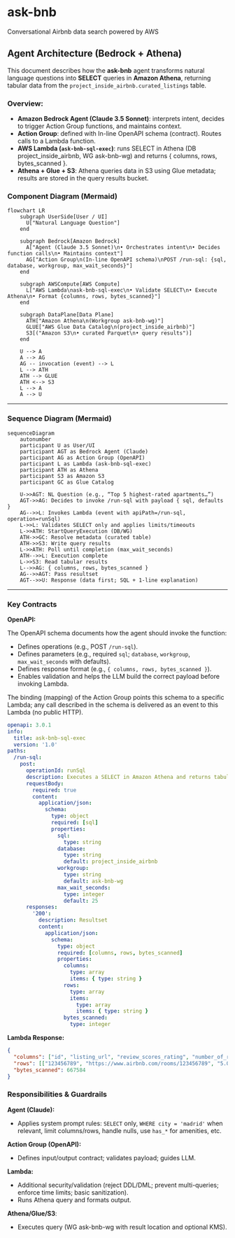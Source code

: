# ask-bnb
Conversational Airbnb data search powered by AWS


## Agent Architecture (Bedrock + Athena)

This document describes how the **ask-bnb** agent transforms natural language questions into **SELECT** queries in **Amazon Athena**, returning tabular data from the `project_inside_airbnb.curated_listings` table.


### Overview:
- **Amazon Bedrock Agent (Claude 3.5 Sonnet)**: interprets intent, decides to trigger Action Group functions, and maintains context.
- **Action Group**: defined with In-line OpenAPI schema (contract). Routes calls to a Lambda function.
- **AWS Lambda (`ask-bnb-sql-exec`)**: runs SELECT in Athena (DB project_inside_airbnb, WG ask-bnb-wg) and returns { columns, rows, bytes_scanned }.
- **Athena + Glue + S3**: Athena queries data in S3 using Glue metadata; results are stored in the query results bucket.


### Component Diagram (Mermaid)

```mermaid
flowchart LR
    subgraph UserSide[User / UI]
      U["Natural Language Question"]
    end

    subgraph Bedrock[Amazon Bedrock]
      A["Agent (Claude 3.5 Sonnet)\n• Orchestrates intent\n• Decides function calls\n• Maintains context"]
      AG["Action Group\n(In-line OpenAPI schema)\nPOST /run-sql: {sql, database, workgroup, max_wait_seconds}"]
    end

    subgraph AWSCompute[AWS Compute]
      L["AWS Lambda\nask-bnb-sql-exec\n• Validate SELECT\n• Execute Athena\n• Format {columns, rows, bytes_scanned}"]
    end

    subgraph DataPlane[Data Plane]
      ATH["Amazon Athena\n(Workgroup ask-bnb-wg)"]
      GLUE["AWS Glue Data Catalog\n(project_inside_airbnb)"]
      S3[("Amazon S3\n• curated Parquet\n• query results")]
    end

    U --> A
    A --> AG
    AG -- invocation (event) --> L
    L --> ATH
    ATH --> GLUE
    ATH <--> S3
    L --> A
    A --> U
```

---

### Sequence Diagram (Mermaid)

```mermaid
sequenceDiagram
    autonumber
    participant U as User/UI
    participant AGT as Bedrock Agent (Claude)
    participant AG as Action Group (OpenAPI)
    participant L as Lambda (ask-bnb-sql-exec)
    participant ATH as Athena
    participant S3 as Amazon S3
    participant GC as Glue Catalog

    U->>AGT: NL Question (e.g., “Top 5 highest-rated apartments…”) 
    AGT->>AG: Decides to invoke /run-sql with payload { sql, defaults }
    AG-->>L: Invokes Lambda (event with apiPath=/run-sql, operation=runSql)
    L->>L: Validates SELECT only and applies limits/timeouts
    L->>ATH: StartQueryExecution (DB/WG)
    ATH->>GC: Resolve metadata (curated table)
    ATH->>S3: Write query results
    L->>ATH: Poll until completion (max_wait_seconds)
    ATH-->>L: Execution complete
    L->>S3: Read tabular results
    L-->>AG: { columns, rows, bytes_scanned }
    AG-->>AGT: Pass resultset
    AGT-->>U: Response (data first; SQL + 1-line explanation)
```

---

### Key Contracts

**OpenAPI:**

The OpenAPI schema documents how the agent should invoke the function:
- Defines operations (e.g., POST `/run-sql`).
- Defines parameters (e.g., required `sql`; `database`, `workgroup`, `max_wait_seconds` with defaults).
- Defines response format (e.g., `{ columns, rows, bytes_scanned }`).
- Enables validation and helps the LLM build the correct payload before invoking Lambda.

The binding (mapping) of the Action Group points this schema to a specific Lambda; any call described in the schema is delivered as an event to this Lambda (no public HTTP).

```yaml
openapi: 3.0.1
info:
  title: ask-bnb-sql-exec
  version: '1.0'
paths:
  /run-sql:
    post:
      operationId: runSql
      description: Executes a SELECT in Amazon Athena and returns tabular rows.
      requestBody:
        required: true
        content:
          application/json:
            schema:
              type: object
              required: [sql]
              properties:
                sql:
                  type: string
                database:
                  type: string
                  default: project_inside_airbnb
                workgroup:
                  type: string
                  default: ask-bnb-wg
                max_wait_seconds:
                  type: integer
                  default: 25
      responses:
        '200':
          description: Resultset
          content:
            application/json:
              schema:
                type: object
                required: [columns, rows, bytes_scanned]
                properties:
                  columns:
                    type: array
                    items: { type: string }
                  rows:
                    type: array
                    items:
                      type: array
                      items: { type: string }
                  bytes_scanned:
                    type: integer
```

**Lambda Response:**

```json
{
  "columns": ["id", "listing_url", "review_scores_rating", "number_of_reviews", "price", "bedrooms", "bathrooms", "accommodates"],
  "rows": [["123456789", "https://www.airbnb.com/rooms/123456789", "5.0", "142", "54.0", "1", "1", "2"], ...],
  "bytes_scanned": 667584
}
```

### Responsibilities & Guardrails

**Agent (Claude):**
- Applies system prompt rules: `SELECT` only, `WHERE city = 'madrid'` when relevant, limit columns/rows, handle nulls, use `has_*` for amenities, etc.

**Action Group (OpenAPI):**
- Defines input/output contract; validates payload; guides LLM.

**Lambda:**
- Additional security/validation (reject DDL/DML; prevent multi-queries; enforce time limits; basic sanitization).
- Runs Athena query and formats output.

**Athena/Glue/S3**:
- Executes query (WG ask-bnb-wg with result location and optional KMS).